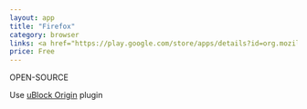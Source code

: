 ```yaml
---
layout: app
title: "Firefox"
category: browser
links: <a href="https://play.google.com/store/apps/details?id=org.mozilla.firefox">Play Store</a> | <a href="https://developer.mozilla.org/en-US/docs/Mozilla/Developer_guide/Build_Instructions/Simple_Firefox_for_Android_build">Code</a>
price: Free
---
```


OPEN-SOURCE

Use [uBlock Origin](https://github.com/gorhill/uBlock) plugin
